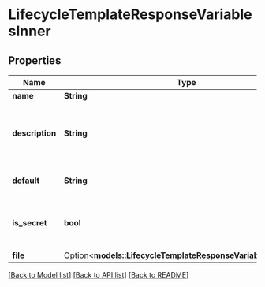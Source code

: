 # LifecycleTemplateResponseVariablesInner

## Properties

Name | Type | Description | Notes
------------ | ------------- | ------------- | -------------
**name** | **String** |  | 
**description** | **String** | Short description to explain the purpose of the variable | 
**default** | **String** | Default value for the variable | 
**is_secret** | **bool** | If the variable should be injected as a secret | 
**file** | Option<[**models::LifecycleTemplateResponseVariablesInnerFile**](LifecycleTemplateResponse_variables_inner_file.md)> |  | [optional]

[[Back to Model list]](../README.md#documentation-for-models) [[Back to API list]](../README.md#documentation-for-api-endpoints) [[Back to README]](../README.md)


